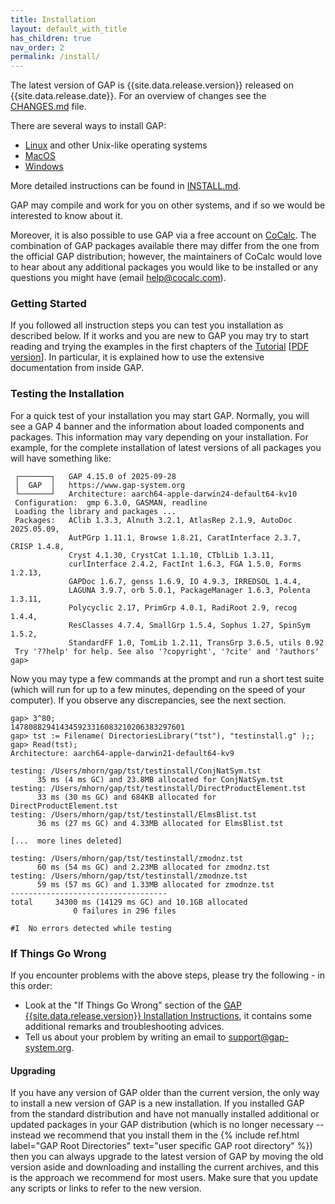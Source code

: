```yaml
---
title: Installation
layout: default_with_title
has_children: true
nav_order: 2
permalink: /install/
---
```


The latest version of GAP is {{site.data.release.version}} released on {{site.data.release.date}}.
For an overview of changes see the
[CHANGES.md](https://github.com/gap-system/gap/blob/master/CHANGES.md) file.

There are several ways to install GAP:

- <a href="linux">Linux</a> and other Unix-like operating systems
- <a href="mac">MacOS</a>
- <a href="windows">Windows</a>

More detailed instructions can be found in [INSTALL.md](https://github.com/gap-system/gap/blob/v{{site.data.release.version}}/INSTALL.md).


GAP may compile and work for you on other systems, and if so we would
be interested to know about it.
<!--
You can also try GAP online in a [Jupyter](https://jupyter.org/)
notebook running on [Binder](https://mybinder.org/), following
instructions from the README file in <a
href="https://github.com/gap-system/try-gap-in-jupyter">this repository</a>.
 -->
Moreover, it is also possible to use GAP via a free account on
[CoCalc](https://cocalc.com/).
The combination of GAP packages available there may differ from
the one from the official GAP distribution; however, the maintainers
of CoCalc would love to hear about any additional packages you
would like to be installed or any questions you might have
(email <help@cocalc.com>).


### Getting Started

If you followed all instruction steps you can test you installation as described below.
If it works and you are new to GAP you may try to start reading and
trying the examples in the first chapters of the <a
href="{{ site.docsurl }}/doc/tut/chap0_mj.html">Tutorial</a>
[<a href="{{ site.docsurl }}/doc/tut/manual.pdf">PDF version</a>].
In particular, it is explained how to use the extensive documentation
from inside GAP.


### Testing the Installation<a name="Test"></a>

For a quick test of your installation you may start GAP.
Normally, you will see a GAP&nbsp;4 banner and the information about loaded
components and packages. This information may vary depending
on  your installation.  For  example,  for  the complete installation of
latest versions of all packages you will have something like:

```
 ┌───────┐   GAP 4.15.0 of 2025-09-28
 │  GAP  │   https://www.gap-system.org
 └───────┘   Architecture: aarch64-apple-darwin24-default64-kv10
 Configuration:  gmp 6.3.0, GASMAN, readline
 Loading the library and packages ...
 Packages:   AClib 1.3.3, Alnuth 3.2.1, AtlasRep 2.1.9, AutoDoc 2025.05.09,
             AutPGrp 1.11.1, Browse 1.8.21, CaratInterface 2.3.7, CRISP 1.4.8,
             Cryst 4.1.30, CrystCat 1.1.10, CTblLib 1.3.11,
             curlInterface 2.4.2, FactInt 1.6.3, FGA 1.5.0, Forms 1.2.13,
             GAPDoc 1.6.7, genss 1.6.9, IO 4.9.3, IRREDSOL 1.4.4,
             LAGUNA 3.9.7, orb 5.0.1, PackageManager 1.6.3, Polenta 1.3.11,
             Polycyclic 2.17, PrimGrp 4.0.1, RadiRoot 2.9, recog 1.4.4,
             ResClasses 4.7.4, SmallGrp 1.5.4, Sophus 1.27, SpinSym 1.5.2,
             StandardFF 1.0, TomLib 1.2.11, TransGrp 3.6.5, utils 0.92
 Try '??help' for help. See also '?copyright', '?cite' and '?authors'
gap>
```

Now you may
type  a  few  commands at the prompt and run a short test suite (which
will run for up to a few minutes, depending on the speed of your computer).
If you observe any discrepancies, see the next section.

```
gap> 3^80;
147808829414345923316083210206383297601
gap> tst := Filename( DirectoriesLibrary("tst"), "testinstall.g" );;
gap> Read(tst);
Architecture: aarch64-apple-darwin21-default64-kv9

testing: /Users/mhorn/gap/tst/testinstall/ConjNatSym.tst
      35 ms (4 ms GC) and 23.8MB allocated for ConjNatSym.tst
testing: /Users/mhorn/gap/tst/testinstall/DirectProductElement.tst
      33 ms (30 ms GC) and 684KB allocated for DirectProductElement.tst
testing: /Users/mhorn/gap/tst/testinstall/ElmsBlist.tst
      36 ms (27 ms GC) and 4.33MB allocated for ElmsBlist.tst

[...  more lines deleted]

testing: /Users/mhorn/gap/tst/testinstall/zmodnz.tst
      60 ms (54 ms GC) and 2.23MB allocated for zmodnz.tst
testing: /Users/mhorn/gap/tst/testinstall/zmodnze.tst
      59 ms (57 ms GC) and 1.33MB allocated for zmodnze.tst
-----------------------------------
total     34300 ms (14129 ms GC) and 10.1GB allocated
              0 failures in 296 files

#I  No errors detected while testing

```

### If Things Go Wrong

If you encounter problems with the above steps, please try the following -
in this order:

- Look at the "If Things Go Wrong" section of the
<a href="https://github.com/gap-system/gap/blob/master/INSTALL.md">GAP {{site.data.release.version}} Installation Instructions</a>,
it contains some additional remarks and troubleshooting advices.
- Tell us about your problem by writing an email to <support@gap-system.org>.


#### Upgrading

If you have any version of GAP older than the current version, the only way to install a new version of GAP is a new installation.
If you installed GAP from the standard distribution and have not manually installed additional or
updated packages in your GAP distribution (which is no
longer necessary -- instead we recommend that you
install them in the
{% include ref.html label="GAP Root Directories" text="user specific GAP root directory" %})
then you can always upgrade to the latest version of GAP by moving the old version aside
and downloading and installing the current archives, and this is the approach we recommend
for most users. Make sure that you update any scripts or links to refer to the new version.
